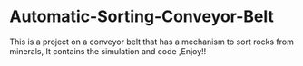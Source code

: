 # Automatic-Sorting-Conveyor-Belt
This is a project on a conveyor belt that has a mechanism to sort rocks from minerals, It contains the simulation and code ,Enjoy!!
